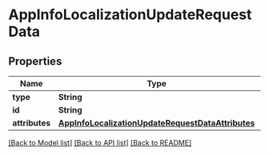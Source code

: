 # AppInfoLocalizationUpdateRequestData

## Properties
Name | Type | Description | Notes
------------ | ------------- | ------------- | -------------
**type** | **String** |  | 
**id** | **String** |  | 
**attributes** | [**AppInfoLocalizationUpdateRequestDataAttributes**](AppInfoLocalizationUpdateRequestDataAttributes.md) |  | [optional] 

[[Back to Model list]](../README.md#documentation-for-models) [[Back to API list]](../README.md#documentation-for-api-endpoints) [[Back to README]](../README.md)


